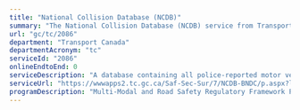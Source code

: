 ```yaml
---
title: "National Collision Database (NCDB)"
summary: "The National Collision Database (NCDB) service from Transport Canada is not available end-to-end online, according to the GC Service Inventory."
url: "gc/tc/2086"
department: "Transport Canada"
departmentAcronym: "tc"
serviceId: "2086"
onlineEndtoEnd: 0
serviceDescription: "A database containing all police-reported motor vehicle collisions on public roads in Canada. Selected variables (data elements) relating to fatal and injury collisions for the collisions from 1999 to the most recent available data online."
serviceUrl: "https://wwwapps2.tc.gc.ca/Saf-Sec-Sur/7/NCDB-BNDC/p.aspx?l=en&c=100-5-0"
programDescription: "Multi-Modal and Road Safety Regulatory Framework Program"
---
```

